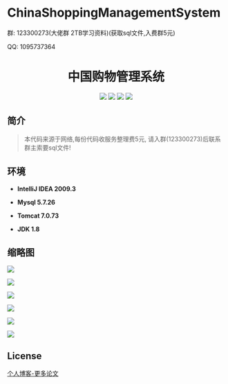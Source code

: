 # ChinaShoppingManagementSystem

<p>群: 123300273(大佬群 2TB学习资料)(获取sql文件,入费群5元)</p>
<p>QQ: 1095737364</p>

<p>
    <h1 align="center">中国购物管理系统</h1>
</p>

<p align="center">
	<img src="https://img.shields.io/badge/jdk-1.8-orange.svg"/>
    <img src="https://img.shields.io/badge/spring-5.x-lightgrey.svg"/>
    <img src="https://img.shields.io/badge/springmvc-3.x-blue.svg"/>
    <img src="https://img.shields.io/badge/mybatis-3.x-blue.svg"/>
</p>

## 简介

>本代码来源于网络,每份代码收服务整理费5元, 请入群(123300273)后联系群主索要sql文件!
>





## 环境

- <b>IntelliJ IDEA 2009.3</b>

- <b>Mysql 5.7.26</b>

- <b>Tomcat 7.0.73</b>

- <b>JDK 1.8</b>


## 缩略图

![](https://img2020.cnblogs.com/blog/588112/202101/588112-20210110021050620-929994736.png)

![](https://img2020.cnblogs.com/blog/588112/202101/588112-20210110021058227-43545731.png)

![](https://img2020.cnblogs.com/blog/588112/202101/588112-20210110021105055-1137754388.png)

![](https://img2020.cnblogs.com/blog/588112/202101/588112-20210110021114773-1873705162.png)

![](https://img2020.cnblogs.com/blog/588112/202101/588112-20210110021124933-14355342.png)

![](https://img2020.cnblogs.com/blog/588112/202101/588112-20210110021132107-599172391.png)

## License

[个人博客-更多论文](https://www.cnblogs.com/yysbolg/category/1886262.html)

